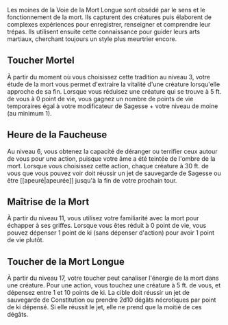 Les moines de la Voie de la Mort Longue sont obsédé par le sens et le fonctionnement de la mort. Ils capturent des créatures puis élaborent de complexes expériences pour enregistrer, renseigner et comprendre leur trépas. Ils utilisent ensuite cette connaissance pour guider leurs arts martiaux, cherchant toujours un style plus meurtrier encore.

## Toucher Mortel

À partir du moment où vous choisissez cette tradition au niveau 3, votre étude de la mort vous permet d'extraire la vitalité d'une créature lorsqu'elle approche de sa fin. Lorsque vous réduisez une créature qui se trouve à 5 ft. de vous à 0 point de vie, vous gagnez un nombre de points de vie temporaires égal à votre modificateur de Sagesse + votre niveau de moine (au minimum 1).

## Heure de la Faucheuse

Au niveau 6, vous obtenez la capacité de déranger ou terrifier ceux autour de vous pour une action, puisque votre âme a été teintée de l'ombre de la mort. Lorsque vous choisissez cette action, chaque créature à 30 ft. de vous que vous pouvez voir doit réussir un jet de sauvegarde de Sagesse ou être [[apeuré|apeurée]] jusqu'à la fin de votre prochain tour.

## Maîtrise de la Mort

À partir du niveau 11, vous utilisez votre familiarité avec la mort pour échapper à ses griffes. Lorsque vous êtes réduit à 0 point de vie, vous pouvez dépenser 1 point de ki (sans dépenser d'action) pour avoir 1 point de vie plutôt.

## Toucher de la Mort Longue

À partir du niveau 17, votre toucher peut canaliser l'énergie de la mort dans une créature. Pour une action, vous touchez une créature à 5 ft. de vous, et dépensez entre 1 et 10 points de ki. La cible doit réussir un jet de sauvegarde de Constitution ou prendre 2d10 dégâts nécrotiques par point de ki dépensé. Si elle réussit le jet, elle ne prend que la moitié de ces dégâts.